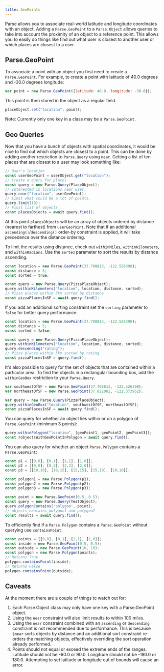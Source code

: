 ```yaml
---
title: GeoPoints
---
```


Parse allows you to associate real-world latitude and longitude coordinates with an object.  Adding a `Parse.GeoPoint` to a `Parse.Object` allows queries to take into account the proximity of an object to a reference point.  This allows you to easily do things like find out what user is closest to another user or which places are closest to a user.

## Parse.GeoPoint

To associate a point with an object you first need to create a `Parse.GeoPoint`.  For example, to create a point with latitude of 40.0 degrees and -30.0 degrees longitude:

```javascript
var point = new Parse.GeoPoint({latitude: 40.0, longitude: -30.0});
```

This point is then stored in the object as a regular field.

```javascript
placeObject.set("location", point);
```

Note: Currently only one key in a class may be a `Parse.GeoPoint`.

## Geo Queries

Now that you have a bunch of objects with spatial coordinates, it would be nice to find out which objects are closest to a point.  This can be done by adding another restriction to `Parse.Query` using `near`.  Getting a list of ten places that are closest to a user may look something like:

```javascript
// User's location
const userGeoPoint = userObject.get("location");
// Create a query for places
const query = new Parse.Query(PlaceObject);
// Interested in locations near user.
query.near("location", userGeoPoint);
// Limit what could be a lot of points.
query.limit(10);
// Final list of objects
const placesObjects = await query.find();
```

 At this point `placesObjects` will be an array of objects ordered by distance (nearest to farthest) from `userGeoPoint`. Note that if an additional `ascending()`/`descending()` order-by constraint is applied, it will take precedence over the distance ordering.

To limit the results using distance, check out `withinMiles`, `withinKilometers`, and `withinRadians`. Use the `sorted` parameter to sort the results by distance ascending.

```javascript
const location = new Parse.GeoPoint(37.708813, -122.526398);
const distance = 5;
const sorted = true;

const query = new Parse.Query(PizzaPlaceObject);
query.withinKilometers("location", location, distance, sorted);
// Pizza places within 5km sorted by distance
const pizzaPlacesInSF = await query.find();
```

If you add an additional sorting constraint set the `sorting` parameter to `false` for better query performance.

```javascript
const location = new Parse.GeoPoint(37.708813, -122.526398);
const distance = 5;
const sorted = false;

const query = new Parse.Query(PizzaPlaceObject);
query.withinKilometers("location", location, distance, sorted);
query.descending("rating");
// Pizza places within 5km sorted by rating
const pizzaPlacesInSF = query.find();
```

It's also possible to query for the set of objects that are contained within a particular area.  To find the objects in a rectangular bounding box, add the `withinGeoBox` restriction to your `Parse.Query`.

```javascript
var southwestOfSF = new Parse.GeoPoint(37.708813, -122.526398);
var northeastOfSF = new Parse.GeoPoint(37.822802, -122.373962);

var query = new Parse.Query(PizzaPlaceObject);
query.withinGeoBox("location", southwestOfSF, northeastOfSF);
const pizzaPlacesInSF = await query.find();
```

You can query for whether an object lies within or on a polygon of `Parse.GeoPoint` (minimum 3 points):

```javascript
query.withinPolygon("location", [geoPoint1, geoPoint2, geoPoint3]);
const robjectsWithGeoPointInPolygon = await query.find();
```

You can also query for whether an object `Parse.Polygon` contains a `Parse.GeoPoint`:

```javascript
const p1 = [[0,0], [0,1], [1,1], [1,0]];
const p2 = [[0,0], [0,2], [2,2], [2,0]];
const p3 = [[10,10], [10,15], [15,15], [15,10], [10,10]];

const polygon1 = new Parse.Polygon(p1);
const polygon2 = new Parse.Polygon(p2);
const polygon3 = new Parse.Polygon(p3);

const point = new Parse.GeoPoint(0.5, 0.5);
const query = new Parse.Query(TestObject);
query.polygonContains('polygon', point);
// objects contains polygon1 and polygon2
const results = await query.find();
```

To efficiently find if a `Parse.Polygon` contains a `Parse.GeoPoint` without querying use `containsPoint`.

```javascript
const points = [[0,0], [0,1], [1,1], [1,0]];
const inside = new Parse.GeoPoint(0.5, 0.5);
const outside = new Parse.GeoPoint(10, 10);
const polygon = new Parse.Polygon(points);
// Returns True
polygon.containsPoint(inside);
// Returns False
polygon.containsPoint(outside);
```

## Caveats

At the moment there are a couple of things to watch out for:

1.  Each Parse.Object class may only have one key with a Parse.GeoPoint object.
2.  Using the `near` constraint will also limit results to within 100 miles.
3.  Using the `near` constraint combined with an `ascending` or `descending` constraint is not recommended due to performance. This is because `$near` sorts objects by distance and an additional sort constraint re-orders the matching objects, effectively overriding the sort operation already performed.
4.  Points should not equal or exceed the extreme ends of the ranges.  Latitude should not be -90.0 or 90.0.  Longitude should not be -180.0 or 180.0.  Attempting to set latitude or longitude out of bounds will cause an error.
